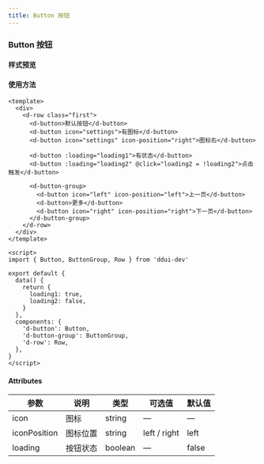 ```yaml
---
title: Button 按钮
---
```


### Button 按钮 

#### 样式预览
<ClientOnly>
  <button-demo></button-demo>
</ClientOnly>

#### 使用方法
```vue
<template>
  <div>
    <d-row class="first">
      <d-button>默认按钮</d-button>
      <d-button icon="settings">有图标</d-button>
      <d-button icon="settings" icon-position="right">图标右</d-button>

      <d-button :loading="loading1">有状态</d-button>
      <d-button :loading="loading2" @click="loading2 = !loading2">点击触发</d-button>

      <d-button-group>
        <d-button icon="left" icon-position="left">上一页</d-button>
        <d-button>更多</d-button>
        <d-button icon="right" icon-position="right">下一页</d-button>
      </d-button-group>
    </d-row>
  </div>
</template>

<script>
import { Button, ButtonGroup, Row } from 'ddui-dev'

export default {
  data() {
    return {
      loading1: true,
      loading2: false,
    }
  },
  components: {
    'd-button': Button,
    'd-button-group': ButtonGroup,
    'd-row': Row,
  },
}
</script>
```

#### Attributes
<table>
    <thead>
        <tr>
            <th>参数</th>
            <th>说明</th>
            <th>类型</th>
            <th>可选值</th>
            <th>默认值</th>
        </tr>
     </thead>
    <tbody>
        <tr>
            <td>icon</td>
            <td>图标</td>
            <td>string</td>
            <td>—</td>
            <td>—</td>
        </tr>
        <tr>
            <td>iconPosition</td>
            <td>图标位置</td>
            <td>string</td>
            <td>left / right</td>
            <td>left</td>
        </tr>
        <tr>
            <td>loading</td>
            <td>按钮状态</td>
            <td>boolean</td>
            <td>—</td>
            <td>false</td>
        </tr>
    </tbody>
</table>